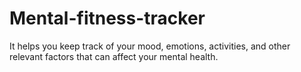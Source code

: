 # Mental-fitness-tracker
 It helps you keep track of your mood, emotions, activities, and other relevant factors that can affect your mental health.
